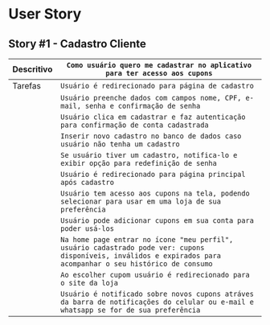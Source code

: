 # User Story

## Story #1 - Cadastro Cliente

|Descritivo  | `Como usuário quero me cadastrar no aplicativo para ter acesso aos cupons`   |
| ------- | -------- |
|Tarefas  | `Usuário é redirecionado para página de cadastro`   |
|		  | `Usuário preenche dados com campos nome, CPF, e-mail, senha e confirmação de senha`   |
|		  | `Usuário clica em cadastrar e faz autenticação para confirmação de conta cadastrada`   |
|		  | `Inserir novo cadastro no banco de dados caso usuário não tenha um cadastro`   |
|		  | `Se usuário tiver um cadastro, notifica-lo e exibir opção para redefinição de senha`   |
|		  | `Usuário é redirecionado para página principal após cadastro`   |
|		  | `Usuário tem acesso aos cupons na tela, podendo selecionar para usar em uma loja de sua preferência`   |
|		  | `Usuário pode adicionar cupons em sua conta para poder usá-los`   |
|		  | `Na home page entrar no ícone "meu perfil", usuário cadastrado pode ver: cupons disponíveis, inválidos e expirados para acompanhar o seu histórico de consumo`   |
|		  | `Ao escolher cupom usuário é redirecionado para o site da loja`   |
|		  | `Usuário é notificado sobre novos cupons atráves da barra de notificações do celular ou e-mail e whatsapp se for de sua preferência`   |
